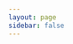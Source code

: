```yaml
---
layout: page
sidebar: false
---
```


<script setup>
import { jaSidebar } from './sidebar';
</script>

<Home :sidebar="jaSidebar" title="RustFS ドキュメントセンター" />